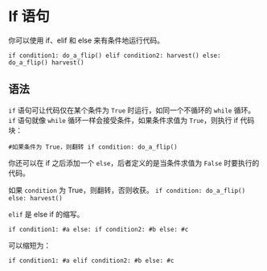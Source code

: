# If 语句
你可以使用 if、elif 和 else 来有条件地运行代码。

`if condition1:
	do_a_flip()
elif condition2:
	harvest()
else:
	do_a_flip()
	harvest()`

## 语法
`if` 语句可让代码仅在某个条件为 `True` 时运行，如同一个不循环的 `while` 循环。
`if` 语句就像 `while` 循环一样会接受条件，如果条件求值为 `True`，则执行 if 代码块：

`#如果条件为 True，则翻转
if condition:
	do_a_flip()`

你还可以在 if 之后添加一个 `else`，后者定义的是当条件求值为 `False` 时要执行的代码。

如果 `condition` 为 True，则翻转，否则收获。
`if condition:
	do_a_flip()
else:
	harvest()`

`elif` 是 else if 的缩写。

`if condition1:
	#a
else:
	if condition2:
		#b
	else:
		#c`

可以缩短为：

`if condition1:
	#a
elif condition2:
	#b
else:
	#c`
